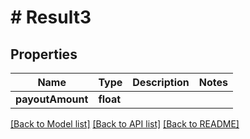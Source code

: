 # # Result3

## Properties

Name | Type | Description | Notes
------------ | ------------- | ------------- | -------------
**payoutAmount** | **float** |  |

[[Back to Model list]](../../README.md#models) [[Back to API list]](../../README.md#endpoints) [[Back to README]](../../README.md)
